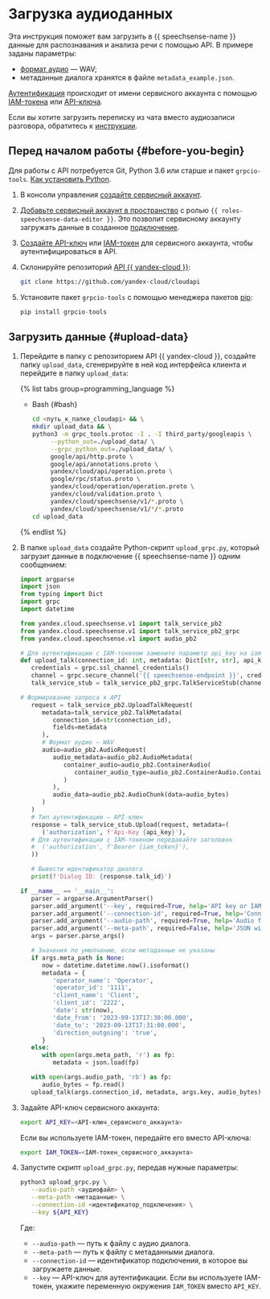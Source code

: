 # Загрузка аудиоданных

Эта инструкция поможет вам загрузить в {{ speechsense-name }} данные для распознавания и анализа речи с помощью API. В примере заданы параметры:

* [формат аудио](../../concepts/formats.md) — WAV;
* метаданные диалога хранятся в файле `metadata_example.json`.

[Аутентификация](../../api-ref/authentication.md) происходит от имени сервисного аккаунта с помощью [IAM-токена](../../../iam/concepts/authorization/iam-token.md) или [API-ключа](../../../iam/concepts/authorization/api-key.md).

Если вы хотите загрузить переписку из чата вместо аудиозаписи разговора, обратитесь к [инструкции](upload-chat-text.md).

## Перед началом работы {#before-you-begin}

Для работы с API потребуется Git, Python 3.6 или старше и пакет `grpcio-tools`. [Как установить Python](https://www.python.org/downloads/).

1. В консоли управления [создайте сервисный аккаунт](../../../iam/operations/sa/create.md).
1. [Добавьте сервисный аккаунт в пространство](../space/add-user-to-space.md) с ролью `{{ roles-speechsense-data-editor }}`. Это позволит сервисному аккаунту загружать данные в созданное [подключение](../../concepts/resources-hierarchy.md#connection).
1. [Создайте API-ключ](../../../iam/operations/api-key/create.md) или [IAM-токен](../../../iam/operations/iam-token/create-for-sa.md) для сервисного аккаунта, чтобы аутентифицироваться в API. 

1. Склонируйте репозиторий [API {{ yandex-cloud }}](https://github.com/yandex-cloud/cloudapi):

   ```bash
   git clone https://github.com/yandex-cloud/cloudapi
   ```

1. Установите пакет `grpcio-tools` с помощью менеджера пакетов [pip](https://pip.pypa.io/en/stable/):

   ```python
   pip install grpcio-tools
   ```

## Загрузить данные {#upload-data}

1. Перейдите в папку с репозиторием API {{ yandex-cloud }}, создайте папку `upload_data`, сгенерируйте в ней код интерфейса клиента и перейдите в папку `upload_data`:

   {% list tabs group=programming_language %}

   - Bash {#bash}
   
      ```bash
      cd <путь_к_папке_cloudapi> && \
      mkdir upload_data && \
      python3 -m grpc_tools.protoc -I . -I third_party/googleapis \
           --python_out=./upload_data/ \
           --grpc_python_out=./upload_data/ \
           google/api/http.proto \
           google/api/annotations.proto \
           yandex/cloud/api/operation.proto \
           google/rpc/status.proto \
           yandex/cloud/operation/operation.proto \
           yandex/cloud/validation.proto \
           yandex/cloud/speechsense/v1/*.proto \
           yandex/cloud/speechsense/v1/*/*.proto
      cd upload_data
      ```

   {% endlist %}

1. В папке `upload_data` создайте Python-скрипт `upload_grpc.py`, который загрузит данные в подключение {{ speechsense-name }} одним сообщением:

      ```python
      import argparse
      import json
      from typing import Dict
      import grpc
      import datetime

      from yandex.cloud.speechsense.v1 import talk_service_pb2
      from yandex.cloud.speechsense.v1 import talk_service_pb2_grpc
      from yandex.cloud.speechsense.v1 import audio_pb2

      # Для аутентификации с IAM-токеном замените параметр api_key на iam_token
      def upload_talk(connection_id: int, metadata: Dict[str, str], api_key: str, audio_bytes: bytes):
         credentials = grpc.ssl_channel_credentials()
         channel = grpc.secure_channel('{{ speechsense-endpoint }}', credentials)
         talk_service_stub = talk_service_pb2_grpc.TalkServiceStub(channel)

      # Формирование запроса к API
         request = talk_service_pb2.UploadTalkRequest(
            metadata=talk_service_pb2.TalkMetadata(
               connection_id=str(connection_id),
               fields=metadata
            ),
            # Формат аудио — WAV
            audio=audio_pb2.AudioRequest(
               audio_metadata=audio_pb2.AudioMetadata(
                  container_audio=audio_pb2.ContainerAudio(
                     container_audio_type=audio_pb2.ContainerAudio.ContainerAudioType.CONTAINER_AUDIO_TYPE_WAV
                  )
               ),
               audio_data=audio_pb2.AudioChunk(data=audio_bytes)
            )
         )
         # Тип аутентификации — API-ключ
         response = talk_service_stub.Upload(request, metadata=(
            ('authorization', f'Api-Key {api_key}'),
         # Для аутентификации с IAM-токеном передавайте заголовок
         #  ('authorization', f'Bearer {iam_token}'),
         ))

         # Вывести идентификатор диалога
         print(f'Dialog ID: {response.talk_id}')

      if __name__ == '__main__':
         parser = argparse.ArgumentParser()
         parser.add_argument('--key', required=True, help='API key or IAM token', type=str)
         parser.add_argument('--connection-id', required=True, help='Connection ID', type=str)
         parser.add_argument('--audio-path', required=True, help='Audio file path', type=str)
         parser.add_argument('--meta-path', required=False, help='JSON with the dialog metadata', type=str, default=None)
         args = parser.parse_args()

         # Значения по умолчанию, если метаданные не указаны
         if args.meta_path is None:
            now = datetime.datetime.now().isoformat()
            metadata = {
               'operator_name': 'Operator',
               'operator_id': '1111',
               'client_name': 'Client',
               'client_id': '2222',
               'date': str(now),
               'date_from': '2023-09-13T17:30:00.000',
               'date_to': '2023-09-13T17:31:00.000',
               'direction_outgoing': 'true',
            }
         else:
            with open(args.meta_path, 'r') as fp:
               metadata = json.load(fp)

         with open(args.audio_path, 'rb') as fp:
            audio_bytes = fp.read()
         upload_talk(args.connection_id, metadata, args.key, audio_bytes)
      ```

1. Задайте API-ключ сервисного аккаунта:

   ```bash
   export API_KEY=<API-ключ_сервисного_аккаунта>
   ```

   Если вы используете IAM-токен, передайте его вместо API-ключа:

   ```bash
   export IAM_TOKEN=<IAM-токен_сервисного_аккаунта>
   ```

1. Запустите скрипт `upload_grpc.py`, передав нужные параметры:

   ```bash
   python3 upload_grpc.py \
      --audio-path <аудиофайл> \
      --meta-path <метаданные> \
      --connection-id <идентификатор_подключения> \
      --key ${API_KEY}
   ```

   Где:

   * `--audio-path` — путь к файлу с аудио диалога.
   * `--meta-path` — путь к файлу с метаданными диалога.
   * `--connection-id` — идентификатор подключения, в которое вы загружаете данные.
   * `--key` — API-ключ для аутентификации. Если вы используете IAM-токен, укажите переменную окружения `IAM_TOKEN` вместо `API_KEY`.
